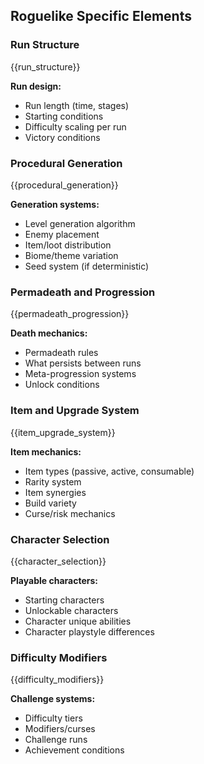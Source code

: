 ## Roguelike Specific Elements

### Run Structure

{{run_structure}}

**Run design:**

- Run length (time, stages)
- Starting conditions
- Difficulty scaling per run
- Victory conditions

### Procedural Generation

{{procedural_generation}}

**Generation systems:**

- Level generation algorithm
- Enemy placement
- Item/loot distribution
- Biome/theme variation
- Seed system (if deterministic)

### Permadeath and Progression

{{permadeath_progression}}

**Death mechanics:**

- Permadeath rules
- What persists between runs
- Meta-progression systems
- Unlock conditions

### Item and Upgrade System

{{item_upgrade_system}}

**Item mechanics:**

- Item types (passive, active, consumable)
- Rarity system
- Item synergies
- Build variety
- Curse/risk mechanics

### Character Selection

{{character_selection}}

**Playable characters:**

- Starting characters
- Unlockable characters
- Character unique abilities
- Character playstyle differences

### Difficulty Modifiers

{{difficulty_modifiers}}

**Challenge systems:**

- Difficulty tiers
- Modifiers/curses
- Challenge runs
- Achievement conditions
